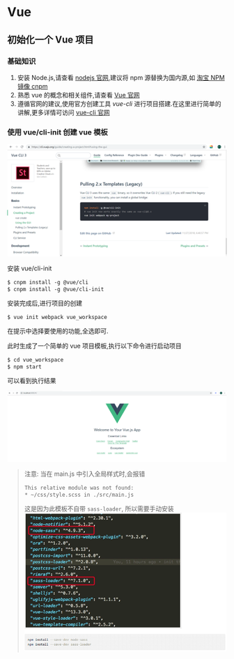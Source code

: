 # Vue

## 初始化一个 Vue 项目

### 基础知识

1. 安装 Node.js,请查看 [nodejs 官网](http://nodejs.cn/),建议将 npm 源替换为国内源,如 [淘宝 NPM 镜像 cnpm](http://npm.taobao.org/)
2. 熟悉 vue 的概念和相关组件,请查看 [Vue 官网](https://cn.vuejs.org/)
3. 遵循官网的建议,使用官方创建工具 _vue-cli_ 进行项目搭建.在这里进行简单的讲解,更多详情可访问 [vue-cli 官网](https://cli.vuejs.org/)

### 使用 vue/cli-init 创建 vue 模板

![](assets/markdown-img-paste-20190527150942537.png)

安装 vue/cli-init

```shell
$ cnpm install -g @vue/cli
$ cnpm install -g @vue/cli-init
```

安装完成后,进行项目的创建

```shell
$ vue init webpack vue_workspace
```

在提示中选择要使用的功能,全选即可.

此时生成了一个简单的 vue 项目模板,执行以下命令进行启动项目

```shell
$ cd vue_workspace
$ npm start
```

可以看到执行结果

![](assets/markdown-img-paste-20190527152341961.png)

> 注意: 当在 main.js 中引入全局样式时,会报错
>
> ```
> This relative module was not found:
> * ~/css/style.scss in ./src/main.js
> ```
>
> 这是因为此模板不自带 `sass-loader`, 所以需要手动安装
> ![](assets/markdown-img-paste-20190527163256991.png)
